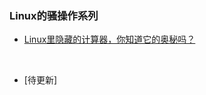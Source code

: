### Linux的骚操作系列

- [Linux里隐藏的计算器，你知道它的奥秘吗？](https://mp.weixin.qq.com/s?__biz=MzU4NzYwNDAwMg==&mid=2247485377&idx=1&sn=0b1a8dcf3f26dc30c72441f18316aadb&chksm=fde8ce8cca9f479a2a77a4b08f7c714d587c2f342c59abd4ae9a5ccd6e4f9f80cad6f26db00d&scene=0#rd)
<br>


- [待更新]

